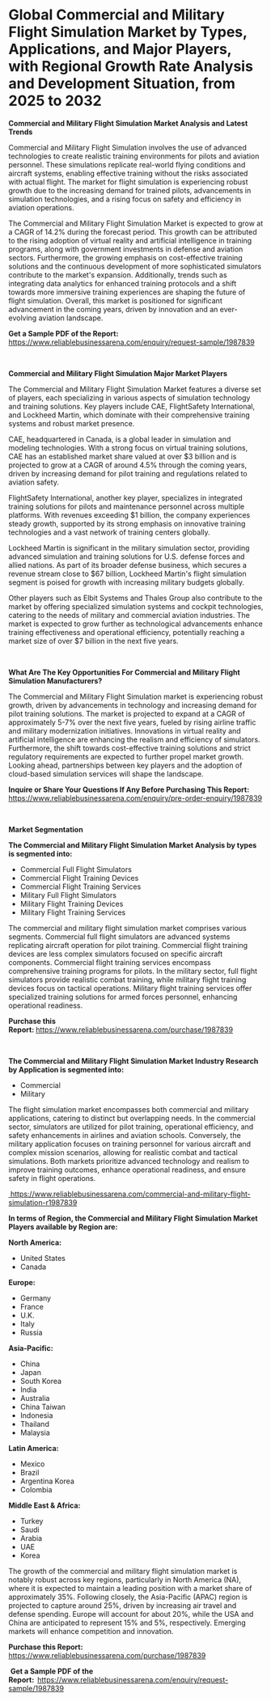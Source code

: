 <p><h1>Global Commercial and Military Flight Simulation Market by Types, Applications, and Major Players, with Regional Growth Rate Analysis and Development Situation, from 2025 to 2032</h1></p><p><strong>Commercial and Military Flight Simulation Market Analysis and Latest Trends</strong></p>
<p><p>Commercial and Military Flight Simulation involves the use of advanced technologies to create realistic training environments for pilots and aviation personnel. These simulations replicate real-world flying conditions and aircraft systems, enabling effective training without the risks associated with actual flight. The market for flight simulation is experiencing robust growth due to the increasing demand for trained pilots, advancements in simulation technologies, and a rising focus on safety and efficiency in aviation operations.</p><p>The Commercial and Military Flight Simulation Market is expected to grow at a CAGR of 14.2% during the forecast period. This growth can be attributed to the rising adoption of virtual reality and artificial intelligence in training programs, along with government investments in defense and aviation sectors. Furthermore, the growing emphasis on cost-effective training solutions and the continuous development of more sophisticated simulators contribute to the market's expansion. Additionally, trends such as integrating data analytics for enhanced training protocols and a shift towards more immersive training experiences are shaping the future of flight simulation. Overall, this market is positioned for significant advancement in the coming years, driven by innovation and an ever-evolving aviation landscape.</p></p>
<p><strong>Get a Sample PDF of the Report:&nbsp;</strong> <a href="https://www.reliablebusinessarena.com/enquiry/request-sample/1987839?utm_campaign=3593&utm_medium=2&utm_source=Github&utm_content=ia&utm_term=12042025&utm_id=commercial-and-military-flight-simulation">https://www.reliablebusinessarena.com/enquiry/request-sample/1987839</a></p>
<p>&nbsp;</p>
<p><strong>Commercial and Military Flight Simulation Major Market Players</strong></p>
<p><p>The Commercial and Military Flight Simulation Market features a diverse set of players, each specializing in various aspects of simulation technology and training solutions. Key players include CAE, FlightSafety International, and Lockheed Martin, which dominate with their comprehensive training systems and robust market presence.</p><p>CAE, headquartered in Canada, is a global leader in simulation and modeling technologies. With a strong focus on virtual training solutions, CAE has an established market share valued at over $3 billion and is projected to grow at a CAGR of around 4.5% through the coming years, driven by increasing demand for pilot training and regulations related to aviation safety.</p><p>FlightSafety International, another key player, specializes in integrated training solutions for pilots and maintenance personnel across multiple platforms. With revenues exceeding $1 billion, the company experiences steady growth, supported by its strong emphasis on innovative training technologies and a vast network of training centers globally.</p><p>Lockheed Martin is significant in the military simulation sector, providing advanced simulation and training solutions for U.S. defense forces and allied nations. As part of its broader defense business, which secures a revenue stream close to $67 billion, Lockheed Martin's flight simulation segment is poised for growth with increasing military budgets globally.</p><p>Other players such as Elbit Systems and Thales Group also contribute to the market by offering specialized simulation systems and cockpit technologies, catering to the needs of military and commercial aviation industries. The market is expected to grow further as technological advancements enhance training effectiveness and operational efficiency, potentially reaching a market size of over $7 billion in the next five years.</p></p>
<p>&nbsp;</p>
<p><strong>What Are The Key Opportunities For Commercial and Military Flight Simulation Manufacturers?</strong></p>
<p><p>The Commercial and Military Flight Simulation market is experiencing robust growth, driven by advancements in technology and increasing demand for pilot training solutions. The market is projected to expand at a CAGR of approximately 5-7% over the next five years, fueled by rising airline traffic and military modernization initiatives. Innovations in virtual reality and artificial intelligence are enhancing the realism and efficiency of simulators. Furthermore, the shift towards cost-effective training solutions and strict regulatory requirements are expected to further propel market growth. Looking ahead, partnerships between key players and the adoption of cloud-based simulation services will shape the landscape.</p></p>
<p><strong>Inquire or Share Your Questions If Any Before Purchasing This Report:</strong> <a href="https://www.reliablebusinessarena.com/enquiry/pre-order-enquiry/1987839?utm_campaign=3593&utm_medium=2&utm_source=Github&utm_content=ia&utm_term=12042025&utm_id=commercial-and-military-flight-simulation">https://www.reliablebusinessarena.com/enquiry/pre-order-enquiry/1987839</a></p>
<p>&nbsp;</p>
<p><strong>Market Segmentation</strong></p>
<p><strong>The Commercial and Military Flight Simulation Market Analysis by types is segmented into:</strong></p>
<p><ul><li>Commercial Full Flight Simulators</li><li>Commercial Flight Training Devices</li><li>Commercial Flight Training Services</li><li>Military Full Flight Simulators</li><li>Military Flight Training Devices</li><li>Military Flight Training Services</li></ul></p>
<p><p>The commercial and military flight simulation market comprises various segments. Commercial full flight simulators are advanced systems replicating aircraft operation for pilot training. Commercial flight training devices are less complex simulators focused on specific aircraft components. Commercial flight training services encompass comprehensive training programs for pilots. In the military sector, full flight simulators provide realistic combat training, while military flight training devices focus on tactical operations. Military flight training services offer specialized training solutions for armed forces personnel, enhancing operational readiness.</p></p>
<p><strong>Purchase this Report:&nbsp;</strong><a href="https://www.reliablebusinessarena.com/purchase/1987839?utm_campaign=3593&utm_medium=2&utm_source=Github&utm_content=ia&utm_term=12042025&utm_id=commercial-and-military-flight-simulation">https://www.reliablebusinessarena.com/purchase/1987839</a></p>
<p>&nbsp;</p>
<p><strong>The Commercial and Military Flight Simulation Market Industry Research by Application is segmented into:</strong></p>
<p><ul><li>Commercial</li><li>Military</li></ul></p>
<p><p>The flight simulation market encompasses both commercial and military applications, catering to distinct but overlapping needs. In the commercial sector, simulators are utilized for pilot training, operational efficiency, and safety enhancements in airlines and aviation schools. Conversely, the military application focuses on training personnel for various aircraft and complex mission scenarios, allowing for realistic combat and tactical simulations. Both markets prioritize advanced technology and realism to improve training outcomes, enhance operational readiness, and ensure safety in flight operations.</p></p>
<p><a href="https://www.reliablebusinessarena.com/commercial-and-military-flight-simulation-r1987839?utm_campaign=3593&utm_medium=2&utm_source=Github&utm_content=ia&utm_term=12042025&utm_id=commercial-and-military-flight-simulation">&nbsp;https://www.reliablebusinessarena.com/commercial-and-military-flight-simulation-r1987839</a></p>
<p><strong>In terms of Region, the Commercial and Military Flight Simulation Market Players available by Region are:</strong></p>
<p>
    <p> <strong> North America: </strong>
        <ul>
            <li>United States</li>
            <li>Canada</li>
        </ul>
        </p> 
    <p> <strong> Europe: </strong>
        <ul>
            <li>Germany</li>
            <li>France</li>
            <li>U.K.</li>
            <li>Italy</li>
            <li>Russia</li>
        </ul>
        </p> 
    <p> <strong> Asia-Pacific: </strong>
        <ul>
            <li>China</li>
            <li>Japan</li>
            <li>South Korea</li>
            <li>India</li>
            <li>Australia</li>
            <li>China Taiwan</li>
            <li>Indonesia</li>
            <li>Thailand</li>
            <li>Malaysia</li>
        </ul>
        </p> 
    <p> <strong> Latin America: </strong>
        <ul>
            <li>Mexico</li>
            <li>Brazil</li>
            <li>Argentina Korea</li>
            <li>Colombia</li>
        </ul>
        </p> 
    <p> <strong> Middle East & Africa: </strong>
        <ul>
            <li>Turkey</li>
            <li>Saudi</li>
            <li>Arabia</li>
            <li>UAE</li>
            <li>Korea</li>
        </ul>
    </p>
    </p>
<p><p>The growth of the commercial and military flight simulation market is notably robust across key regions, particularly in North America (NA), where it is expected to maintain a leading position with a market share of approximately 35%. Following closely, the Asia-Pacific (APAC) region is projected to capture around 25%, driven by increasing air travel and defense spending. Europe will account for about 20%, while the USA and China are anticipated to represent 15% and 5%, respectively. Emerging markets will enhance competition and innovation.</p></p>
<p><strong>Purchase this Report: </strong><a href="https://www.reliablebusinessarena.com/purchase/1987839?utm_campaign=3593&utm_medium=2&utm_source=Github&utm_content=ia&utm_term=12042025&utm_id=commercial-and-military-flight-simulation">https://www.reliablebusinessarena.com/purchase/1987839</a></p>
<p>&nbsp;<strong>Get a Sample PDF of the Report:&nbsp;&nbsp;</strong><a href="https://www.reliablebusinessarena.com/enquiry/request-sample/1987839?utm_campaign=3593&utm_medium=2&utm_source=Github&utm_content=ia&utm_term=12042025&utm_id=commercial-and-military-flight-simulation">https://www.reliablebusinessarena.com/enquiry/request-sample/1987839</a></p>
<p><strong></strong></p>
<p><p></p><p></p><p></p></p>